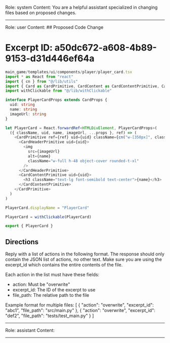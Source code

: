 Role: system
Content: You are a helpful assistant specialized in changing files based on proposed changes.
__________________
Role: user
Content: ## Proposed Code Change
# Excerpt ID: a50dc672-a608-4b89-9153-d31d446ef64a
```typescript
main_game/templates/ui/components/player/player_card.tsx
import * as React from "react"
import { cn } from "@/lib/utils"
import { Card as CardPrimitive, CardContent as CardContentPrimitive, CardHeader as CardHeaderPrimitive, CardProps } from "@/components/ui/card"
import withClickable from "@/lib/withClickable"

interface PlayerCardProps extends CardProps {
  uid: string
  name: string
  imageUrl: string
}

let PlayerCard = React.forwardRef<HTMLDivElement, PlayerCardProps>(
  ({ className, uid, name, imageUrl, ...props }, ref) => (
    <CardPrimitive ref={ref} uid={uid} className={cn("w-[350px]", className)} {...props}>
      <CardHeaderPrimitive uid={uid}>
        <img 
          src={imageUrl}
          alt={name}
          className="w-full h-48 object-cover rounded-t-xl"
        />
      </CardHeaderPrimitive>
      <CardContentPrimitive uid={uid}>
        <h3 className="text-lg font-semibold text-center">{name}</h3>
      </CardContentPrimitive>
    </CardPrimitive>
  )
)

PlayerCard.displayName = "PlayerCard"

PlayerCard = withClickable(PlayerCard)

export { PlayerCard }
```

## Directions
Reply with a list of actions in the following format. The response should only contain the JSON list of actions, no other text.
Make sure you are using the excerpt_id which contains the entire contents of the file.

Each action in the list must have these fields:
- action: Must be "overwrite"
- excerpt_id: The ID of the excerpt to use
- file_path: The relative path to the file

Example format for multiple files:
[
    {
        "action": "overwrite",
        "excerpt_id": "abc1",
        "file_path": "src/main.py"
    },
    {
        "action": "overwrite",
        "excerpt_id": "def2",
        "file_path": "tests/test_main.py"
    }
]
__________________
Role: assistant
Content: 
__________________
